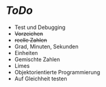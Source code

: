 # *ToDo* #
* Test und Debugging 
* <s>Vorzeichen</s>
* <s>reelle Zahlen</s>
* Grad, Minuten, Sekunden
* Einheiten
* Gemischte Zahlen
* Limes
* Objektorientierte Programmierung
* Auf Gleichheit testen